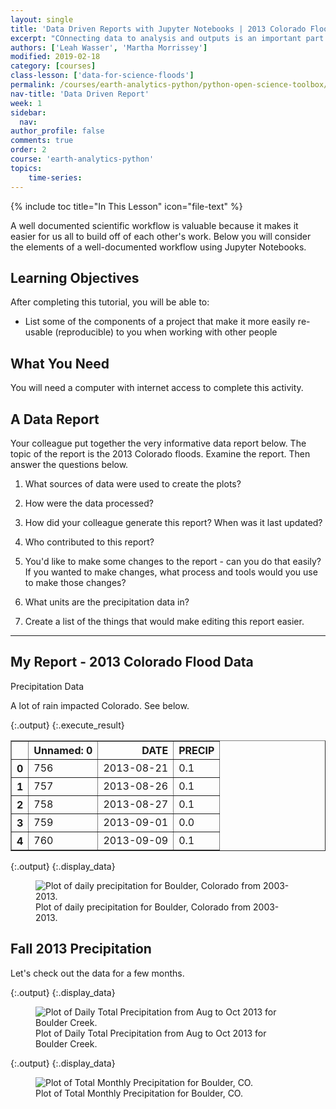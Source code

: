 ```yaml
---
layout: single
title: 'Data Driven Reports with Jupyter Notebooks | 2013 Colorado Flood Data'
excerpt: "COnnecting data to analysis and outputs is an important part of open reproducible science. In this lesson you will explore that value of a well documented workflow."
authors: ['Leah Wasser', 'Martha Morrissey']
modified: 2019-02-18
category: [courses]
class-lesson: ['data-for-science-floods']
permalink: /courses/earth-analytics-python/python-open-science-toolbox/data-driven-reports-jupyter-notebook/
nav-title: 'Data Driven Report'
week: 1
sidebar:
  nav:
author_profile: false
comments: true
order: 2
course: 'earth-analytics-python' 
topics: 
    time-series:    
---
```


{% include toc title="In This Lesson" icon="file-text" %}

A well documented scientific workflow is valuable because it makes it easier
for us all to build off of each other's work. Below you will consider the elements
of a well-documented workflow using Jupyter Notebooks.

<div class='notice--success' markdown='1'>

## <i class="fa fa-graduation-cap" aria-hidden="true"></i> Learning Objectives

After completing this tutorial, you will be able to:

* List some of the components of a project that make it more easily re-usable (reproducible) to you when working with other people

## <i class="fa fa-check-square-o fa-2" aria-hidden="true"></i> What You Need

You will need a computer with internet access to complete this activity.

</div>

## A Data Report

Your colleague put together the very informative data report below. The topic of the report is the 2013 Colorado floods. Examine the report. Then answer the questions below.

1. What sources of data were used to create the plots?

2. How were the data processed?

3. How did your colleague generate this report? When was it last updated?

4. Who contributed to this report?

5. You'd like to make some changes to the report - can you do that easily? If you wanted to make changes, what process and tools would you use to make those changes?

6. What units are the precipitation data in?

7. Create a list of the things that would make editing this report easier.

***


## My Report - 2013 Colorado Flood Data

Precipitation Data

A lot of rain impacted Colorado. See below.



{:.output}
{:.execute_result}



<div>
<style scoped>
    .dataframe tbody tr th:only-of-type {
        vertical-align: middle;
    }

    .dataframe tbody tr th {
        vertical-align: top;
    }

    .dataframe thead th {
        text-align: right;
    }
</style>
<table border="1" class="dataframe">
  <thead>
    <tr style="text-align: right;">
      <th></th>
      <th>Unnamed: 0</th>
      <th>DATE</th>
      <th>PRECIP</th>
    </tr>
  </thead>
  <tbody>
    <tr>
      <th>0</th>
      <td>756</td>
      <td>2013-08-21</td>
      <td>0.1</td>
    </tr>
    <tr>
      <th>1</th>
      <td>757</td>
      <td>2013-08-26</td>
      <td>0.1</td>
    </tr>
    <tr>
      <th>2</th>
      <td>758</td>
      <td>2013-08-27</td>
      <td>0.1</td>
    </tr>
    <tr>
      <th>3</th>
      <td>759</td>
      <td>2013-09-01</td>
      <td>0.0</td>
    </tr>
    <tr>
      <th>4</th>
      <td>760</td>
      <td>2013-09-09</td>
      <td>0.1</td>
    </tr>
  </tbody>
</table>
</div>






{:.output}
{:.display_data}

<figure>

<img src = "/home/jovyan/eds-lessons-website/images/courses/earth-analytics-python/01-science-toolbox/use-data-for-science/2018-02-05-flood-02-precip-discharge-python-example_3_0.png" alt = "Plot of daily precipitation for Boulder, Colorado from 2003-2013.">
<figcaption>Plot of daily precipitation for Boulder, Colorado from 2003-2013.</figcaption>

</figure>






## Fall 2013 Precipitation



Let's check out the data for a few months.







{:.output}
{:.display_data}

<figure>

<img src = "/home/jovyan/eds-lessons-website/images/courses/earth-analytics-python/01-science-toolbox/use-data-for-science/2018-02-05-flood-02-precip-discharge-python-example_5_0.png" alt = "Plot of Daily Total Precipitation from Aug to Oct 2013 for Boulder Creek.">
<figcaption>Plot of Daily Total Precipitation from Aug to Oct 2013 for Boulder Creek.</figcaption>

</figure>





{:.output}
{:.display_data}

<figure>

<img src = "/home/jovyan/eds-lessons-website/images/courses/earth-analytics-python/01-science-toolbox/use-data-for-science/2018-02-05-flood-02-precip-discharge-python-example_6_0.png" alt = "Plot of Total Monthly Precipitation for Boulder, CO.">
<figcaption>Plot of Total Monthly Precipitation for Boulder, CO.</figcaption>

</figure>



